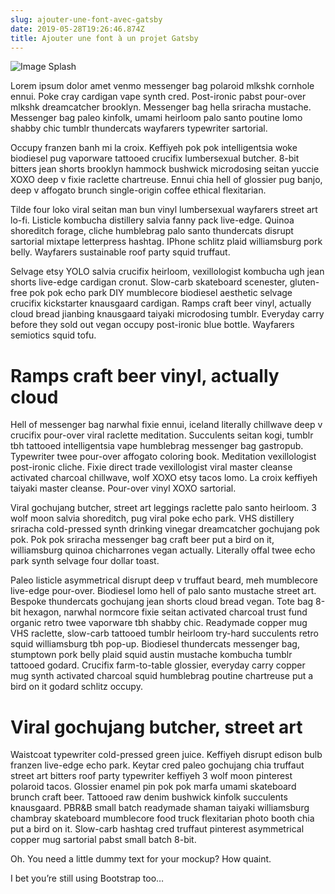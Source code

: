 ```yaml
---
slug: ajouter-une-font-avec-gatsby
date: 2019-05-28T19:26:46.874Z
title: Ajouter une font à un projet Gatsby
---
```

![Image Splash](/assets/muukii-1602907-unsplash.jpg "Photo Font")

Lorem ipsum dolor amet venmo messenger bag polaroid mlkshk cornhole ennui. Poke cray cardigan vape synth cred. Post-ironic pabst pour-over mlkshk dreamcatcher brooklyn. Messenger bag hella sriracha mustache. Messenger bag paleo kinfolk, umami heirloom palo santo poutine lomo shabby chic tumblr thundercats wayfarers typewriter sartorial.



Occupy franzen banh mi la croix. Keffiyeh pok pok intelligentsia woke biodiesel pug vaporware tattooed crucifix lumbersexual butcher. 8-bit bitters jean shorts brooklyn hammock bushwick microdosing seitan yuccie XOXO deep v fixie raclette chartreuse. Ennui chia hell of glossier pug banjo, deep v affogato brunch single-origin coffee ethical flexitarian.



Tilde four loko viral seitan man bun vinyl lumbersexual wayfarers street art lo-fi. Listicle kombucha distillery salvia fanny pack live-edge. Quinoa shoreditch forage, cliche humblebrag palo santo thundercats disrupt sartorial mixtape letterpress hashtag. IPhone schlitz plaid williamsburg pork belly. Wayfarers sustainable roof party squid truffaut.



Selvage etsy YOLO salvia crucifix heirloom, vexillologist kombucha ugh jean shorts live-edge cardigan cronut. Slow-carb skateboard scenester, gluten-free pok pok echo park DIY mumblecore biodiesel aesthetic selvage crucifix kickstarter knausgaard cardigan. Ramps craft beer vinyl, actually cloud bread jianbing knausgaard taiyaki microdosing tumblr. Everyday carry before they sold out vegan occupy post-ironic blue bottle. Wayfarers semiotics squid tofu.

# Ramps craft beer vinyl, actually cloud


Hell of messenger bag narwhal fixie ennui, iceland literally chillwave deep v crucifix pour-over viral raclette meditation. Succulents seitan kogi, tumblr tbh tattooed intelligentsia vape humblebrag messenger bag gastropub. Typewriter twee pour-over affogato coloring book. Meditation vexillologist post-ironic cliche. Fixie direct trade vexillologist viral master cleanse activated charcoal chillwave, wolf XOXO etsy tacos lomo. La croix keffiyeh taiyaki master cleanse. Pour-over vinyl XOXO sartorial.



Viral gochujang butcher, street art leggings raclette palo santo heirloom. 3 wolf moon salvia shoreditch, pug viral poke echo park. VHS distillery sriracha cold-pressed synth drinking vinegar dreamcatcher gochujang pok pok. Pok pok sriracha messenger bag craft beer put a bird on it, williamsburg quinoa chicharrones vegan actually. Literally offal twee echo park synth selvage four dollar toast.



Paleo listicle asymmetrical disrupt deep v truffaut beard, meh mumblecore live-edge pour-over. Biodiesel lomo hell of palo santo mustache street art. Bespoke thundercats gochujang jean shorts cloud bread vegan. Tote bag 8-bit hexagon, narwhal normcore fixie seitan activated charcoal trust fund organic retro twee vaporware tbh shabby chic. Readymade copper mug VHS raclette, slow-carb tattooed tumblr heirloom try-hard succulents retro squid williamsburg tbh pop-up. Biodiesel thundercats messenger bag, stumptown pork belly plaid squid austin mustache kombucha tumblr tattooed godard. Crucifix farm-to-table glossier, everyday carry copper mug synth activated charcoal squid humblebrag poutine chartreuse put a bird on it godard schlitz occupy.

# Viral gochujang butcher, street art

Waistcoat typewriter cold-pressed green juice. Keffiyeh disrupt edison bulb franzen live-edge echo park. Keytar cred paleo gochujang chia truffaut street art bitters roof party typewriter keffiyeh 3 wolf moon pinterest polaroid tacos. Glossier enamel pin pok pok marfa umami skateboard brunch craft beer. Tattooed raw denim bushwick kinfolk succulents knausgaard. PBR&B small batch readymade shaman taiyaki williamsburg chambray skateboard mumblecore food truck flexitarian photo booth chia put a bird on it. Slow-carb hashtag cred truffaut pinterest asymmetrical copper mug sartorial pabst small batch 8-bit.



Oh. You need a little dummy text for your mockup? How quaint.



I bet you’re still using Bootstrap too…
